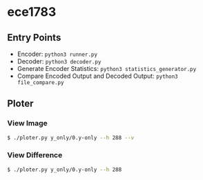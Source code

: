 # ece1783

## Entry Points
- Encoder: `python3 runner.py`
- Decoder: `python3 decoder.py`
- Generate Encoder Statistics: `python3 statistics_generator.py`
- Compare Encoded Output and Decoded Output: `python3 file_compare.py`

## Ploter
### View Image
```bash
$ ./ploter.py y_only/0.y-only --h 288 --v
```
### View Difference
```bash
$ ./ploter.py y_only/0.y-only --h 288
```

